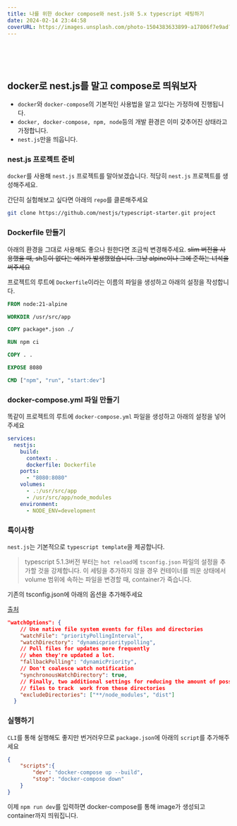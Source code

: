 ```yaml
---
title: 나를 위한 docker compose와 nest.js와 5.x typescript 세팅하기
date: 2024-02-14 23:44:58
coverURL: https://images.unsplash.com/photo-1504383633899-a17806f7e9ad?q=80&w=3006&auto=format&fit=crop&ixlib=rb-4.0.3&ixid=M3wxMjA3fDB8MHxwaG90by1wYWdlfHx8fGVufDB8fHx8fA%3D%3D
---
```

<br />
<br />
<br />

## docker로 nest.js를 말고 compose로 띄워보자
- `docker`와 `docker-compose`의 기본적인 사용법을 알고 있다는 가정하에 진행됩니다.
- `docker, docker-compose, npm, node`등의 개발 환경은 이미 갖추어진 상태라고 가정합니다.
- `nest.js`만을 띄웁니다.

### nest.js 프로젝트 준비
`docker`를 사용해 `nest.js` 프로젝트를 말아보겠습니다.
적당히 `nest.js` 프로젝트를 생성해주세요.

간단히 실험해보고 싶다면 아래의 `repo`를 클론해주세요

```sh
git clone https://github.com/nestjs/typescript-starter.git project
```

### Dockerfile 만들기

아래의 환경을 그대로 사용해도 좋으나 원한다면 조금씩 변경해주세요.
~~slim 버전을 사용했을 때, sh등이 없다는 에러가 발생했었습니다. 그냥 alpine이나 그에 준하는 녀석을 써주세요~~

프로젝트의 루트에 `Dockerfile`이라는 이름의 파일을 생성하고 아래의 설정을 작성합니다.

```Dockerfile
FROM node:21-alpine

WORKDIR /usr/src/app

COPY package*.json ./

RUN npm ci

COPY . .

EXPOSE 8080

CMD ["npm", "run", "start:dev"]
```

### docker-compose.yml 파일 만들기

똑같이 프로젝트의 루트에 `docker-compose.yml` 파일을 생성하고
아래의 설정을 넣어주세요

```yml
services:
  nestjs:
    build:
      context: .
      dockerfile: Dockerfile
    ports:
      - "8080:8080"
    volumes:
      - .:/usr/src/app
      - /usr/src/app/node_modules
    environment:
      - NODE_ENV=development
```

### 특이사항

`nest.js`는 기본적으로 `typescript template`을 제공합니다.

>typescript 5.1.3버전 부터는 `hot reload`에 `tsconfig.json` 파일의 설정을 추가할 것을 강제합니다.
이 세팅을 추가하지 않을 경우 컨테이너를 띄운 상태에서 volume 범위에 속하는 파일을 변경할 때, 
container가 죽습니다.

기존의 tsconfig.json에 아래의 옵션을 추가해주세요

<a href="https://blog.stackademic.com/using-docker-compose-to-run-nestjs-applications-with-redis-and-postgres-586ab132b60c">출처</a>

```json
"watchOptions": {
    // Use native file system events for files and directories
    "watchFile": "priorityPollingInterval",
    "watchDirectory": "dynamicprioritypolling",
    // Poll files for updates more frequently
    // when they're updated a lot.
    "fallbackPolling": "dynamicPriority",
    // Don't coalesce watch notification
    "synchronousWatchDirectory": true,
    // Finally, two additional settings for reducing the amount of possible
    // files to track  work from these directories
    "excludeDirectories": ["**/node_modules", "dist"]
  }
```


### 실행하기

`CLI`를 통해 실행해도 좋지만 번거러우므로 `package.json`에 아래의 `script`를 추가해주세요

```json
{
    "scripts":{
        "dev": "docker-compose up --build",
        "stop": "docker-compose down"
    }
}
```

이제 `npm run dev`를 입력하면 docker-compose를 통해 image가 생성되고 container까지 띄워집니다.


